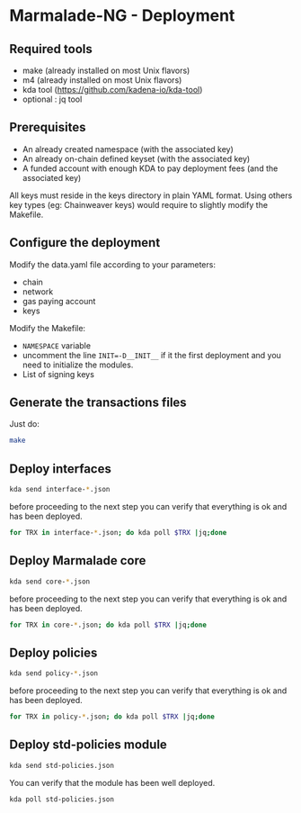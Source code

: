 # Marmalade-NG - Deployment

## Required tools
  - make (already installed on most Unix flavors)
  - m4 (already installed on most Unix flavors)
  - kda tool (https://github.com/kadena-io/kda-tool)
  - optional : jq tool


## Prerequisites
  - An already created namespace (with the associated key)
  - An already on-chain defined keyset (with the associated key)
  - A funded account with enough KDA to pay deployment fees (and the associated key)

All keys must reside in the keys directory in plain YAML format. Using others key types (eg: Chainweaver keys) would require to slightly modify the Makefile.


## Configure the deployment

Modify the data.yaml file according to your parameters:
  - chain
  - network
  - gas paying account
  - keys

Modify the Makefile:
  - `NAMESPACE` variable
  - uncomment the line `INIT=-D__INIT__` if it the first deployment and you need to initialize the modules.
  - List of signing keys

## Generate the transactions files

Just do:
```sh
make
```

## Deploy interfaces
```sh
kda send interface-*.json
```
before proceeding to the next step you can verify that everything is ok and has been deployed.

```sh
for TRX in interface-*.json; do kda poll $TRX |jq;done
```

## Deploy Marmalade core
```sh
kda send core-*.json
```
before proceeding to the next step you can verify that everything is ok and has been deployed.

```sh
for TRX in core-*.json; do kda poll $TRX |jq;done
```

## Deploy policies
```sh
kda send policy-*.json
```
before proceeding to the next step you can verify that everything is ok and has been deployed.

```sh
for TRX in policy-*.json; do kda poll $TRX |jq;done
```

## Deploy std-policies module
```sh
kda send std-policies.json
```
You can verify that the module has been well deployed.

```sh
kda poll std-policies.json
```
